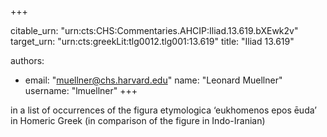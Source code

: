 +++


citable_urn: "urn:cts:CHS:Commentaries.AHCIP:Iliad.13.619.bXEwk2v"
target_urn: "urn:cts:greekLit:tlg0012.tlg001:13.619"
title: "Iliad 13.619"

authors:
- email: "muellner@chs.harvard.edu"
  name: "Leonard Muellner"
  username: "lmuellner"
+++

<p>in a list of occurrences of the figura etymologica ‘eukhomenos epos ēuda’ in Homeric Greek (in comparison of the figure in Indo-Iranian)</p>